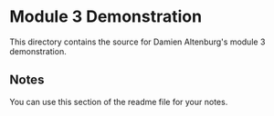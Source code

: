 # Module 3 Demonstration

This directory contains the source for Damien Altenburg's module 3 demonstration.

## Notes

You can use this section of the readme file for your notes.
